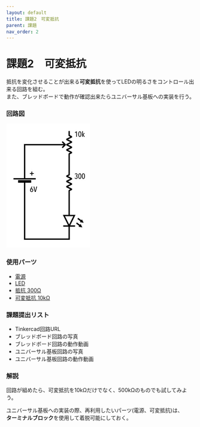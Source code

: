 ```yaml
---
layout: default
title: 課題2　可変抵抗
parent: 課題
nav_order: 2
---
```


# 課題2　可変抵抗
抵抗を変化させることが出来る**可変抵抗**を使ってLEDの明るさをコントロール出来る回路を組む。<br>
また、ブレッドボードで動作が確認出来たらユニバーサル基板への実装を行う。

### 回路図
<img src="../images/schematic/02_potentiometer.jpg" alt="" class="inline" />

### 使用パーツ
- [電源](../components/01--battery.md)
- [LED](../components/02--led.md)
- [抵抗 300Ω](../components/03--resistor.md)
- [可変抵抗 10kΩ](../components/05--potentiometer.md)

### 課題提出リスト
- Tinkercad回路URL
- ブレッドボード回路の写真
- ブレッドボード回路の動作動画
- ユニバーサル基板回路の写真
- ユニバーサル基板回路の動作動画

### 解説
回路が組めたら、可変抵抗を10kΩだけでなく、500kΩのものでも試してみよう。


ユニバーサル基板への実装の際、再利用したいパーツ(電源、可変抵抗)は、<br>
**ターミナルブロック**を使用して着脱可能にしておく。
